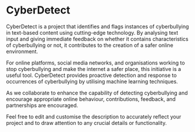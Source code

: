 # CyberDetect
CyberDetect is a project that identifies and flags instances of cyberbullying in text-based content using cutting-edge technology. By analysing text input and giving immediate feedback on whether it contains characteristics of cyberbullying or not, it contributes to the creation of a safer online environment.

For online platforms, social media networks, and organisations working to stop cyberbullying and make the internet a safer place, this initiative is a useful tool. CyberDetect provides proactive detection and response to occurrences of cyberbullying by utilising machine learning techniques.

As we collaborate to enhance the capability of detecting cyberbullying and encourage appropriate online behaviour, contributions, feedback, and partnerships are encouraged.

Feel free to edit and customise the description to accurately reflect your project and to draw attention to any crucial details or functionality.
